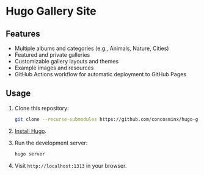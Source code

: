# Hugo Gallery Site 

## Features

- Multiple albums and categories (e.g., Animals, Nature, Cities)
- Featured and private galleries
- Customizable gallery layouts and themes
- Example images and resources
- GitHub Actions workflow for automatic deployment to GitHub Pages

## Usage

1. Clone this repository:
   ```sh
   git clone --recurse-submodules https://github.com/concosminx/hugo-gallery.git
   ```
2. [Install Hugo](https://gohugo.io/getting-started/installing/).
   
3. Run the development server:
   ```sh
   hugo server
   ```
4. Visit `http://localhost:1313` in your browser.
